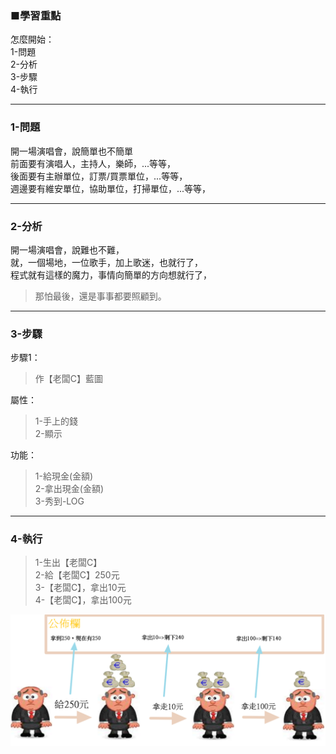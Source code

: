### ■學習重點
怎麼開始：  
1-問題  
2-分析  
3-步驟  
4-執行

---
### 1-問題  
開一場演唱會，說簡單也不簡單  
前面要有演唱人，主持人，樂師，...等等，  
後面要有主辦單位，訂票/買票單位，...等等，  
週邊要有維安單位，協助單位，打掃單位，...等等，  

---
### 2-分析
開一場演唱會，說難也不難，  
就，一個場地，一位歌手，加上歌迷，也就行了，  
程式就有這樣的魔力，事情向簡單的方向想就行了，  
> 那怕最後，還是事事都要照顧到。  



---
### 3-步驟

步驟1：
> 作【老闆C】藍圖

屬性：
> 1-手上的錢  
> 2-顯示

功能： 
> 1-給現金(金額)  
> 2-拿出現金(金額)  
> 3-秀到-LOG

---
### 4-執行

> 1-生出【老闆C】  
> 2-給【老闆C】250元  
> 3-【老闆C】，拿出10元  
> 4-【老闆C】，拿出100元

![](/assets/002_3_拿出錢_還要自己公佈_20170802.PNG)

